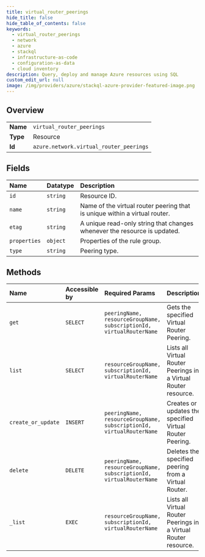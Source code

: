```yaml
---
title: virtual_router_peerings
hide_title: false
hide_table_of_contents: false
keywords:
  - virtual_router_peerings
  - network
  - azure    
  - stackql
  - infrastructure-as-code
  - configuration-as-data
  - cloud inventory
description: Query, deploy and manage Azure resources using SQL
custom_edit_url: null
image: /img/providers/azure/stackql-azure-provider-featured-image.png
---
```

  
    

## Overview
<table><tbody>
<tr><td><b>Name</b></td><td><code>virtual_router_peerings</code></td></tr>
<tr><td><b>Type</b></td><td>Resource</td></tr>
<tr><td><b>Id</b></td><td><code>azure.network.virtual_router_peerings</code></td></tr>
</tbody></table>

## Fields
| Name | Datatype | Description |
|:-----|:---------|:------------|
| `id` | `string` | Resource ID. |
| `name` | `string` | Name of the virtual router peering that is unique within a virtual router. |
| `etag` | `string` | A unique read-only string that changes whenever the resource is updated. |
| `properties` | `object` | Properties of the rule group. |
| `type` | `string` | Peering type. |
## Methods
| Name | Accessible by | Required Params | Description |
|:-----|:--------------|:----------------|:------------|
| `get` | `SELECT` | `peeringName, resourceGroupName, subscriptionId, virtualRouterName` | Gets the specified Virtual Router Peering. |
| `list` | `SELECT` | `resourceGroupName, subscriptionId, virtualRouterName` | Lists all Virtual Router Peerings in a Virtual Router resource. |
| `create_or_update` | `INSERT` | `peeringName, resourceGroupName, subscriptionId, virtualRouterName` | Creates or updates the specified Virtual Router Peering. |
| `delete` | `DELETE` | `peeringName, resourceGroupName, subscriptionId, virtualRouterName` | Deletes the specified peering from a Virtual Router. |
| `_list` | `EXEC` | `resourceGroupName, subscriptionId, virtualRouterName` | Lists all Virtual Router Peerings in a Virtual Router resource. |
